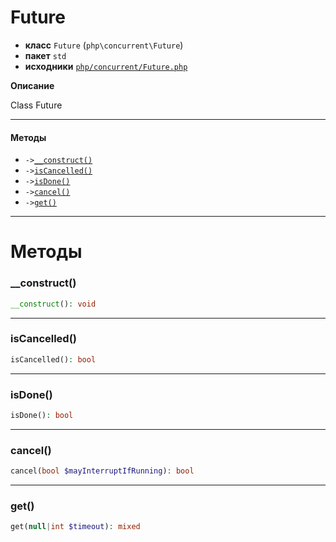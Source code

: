 # Future

- **класс** `Future` (`php\concurrent\Future`)
- **пакет** `std`
- **исходники** [`php/concurrent/Future.php`](./src/main/resources/JPHP-INF/sdk/php/concurrent/Future.php)

**Описание**

Class Future

---

#### Методы

- `->`[`__construct()`](#method-__construct)
- `->`[`isCancelled()`](#method-iscancelled)
- `->`[`isDone()`](#method-isdone)
- `->`[`cancel()`](#method-cancel)
- `->`[`get()`](#method-get)

---
# Методы

<a name="method-__construct"></a>

### __construct()
```php
__construct(): void
```

---

<a name="method-iscancelled"></a>

### isCancelled()
```php
isCancelled(): bool
```

---

<a name="method-isdone"></a>

### isDone()
```php
isDone(): bool
```

---

<a name="method-cancel"></a>

### cancel()
```php
cancel(bool $mayInterruptIfRunning): bool
```

---

<a name="method-get"></a>

### get()
```php
get(null|int $timeout): mixed
```